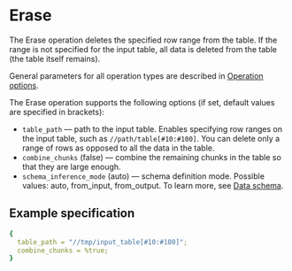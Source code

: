# Erase

The Erase operation deletes the specified row range from the table. If the range is not specified for the input table, all data is deleted from the table (the table itself remains).

General parameters for all operation types are described in [Operation options](../../../../user-guide/data-processing/operations/operations-options.md).

The Erase operation supports the following options (if set, default values are specified in brackets):

* `table_path` — path to the input table. Enables specifying row ranges on the input table, such as `//path/table[#10:#100]`. You can delete only a range of rows as opposed to all the data in the table.
* `combine_chunks` (false) — combine the remaining chunks in the table so that they are large enough.
* `schema_inference_mode` (auto) — schema definition mode. Possible values: auto, from_input, from_output. To learn more, see [Data schema](../../../../user-guide/storage/static-schema.md#schema_inference).

## Example specification

```yaml
{
  table_path = "//tmp/input_table[#10:#100]";
  combine_chunks = %true;
}
```


